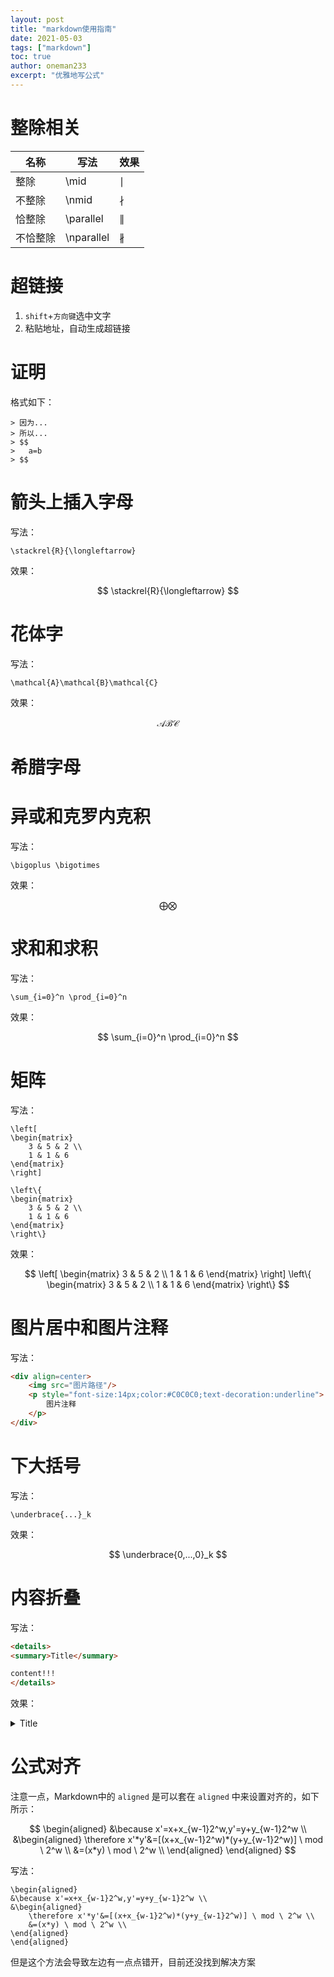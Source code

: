```yaml
---
layout: post
title: "markdown使用指南"
date: 2021-05-03
tags: ["markdown"]
toc: true
author: oneman233
excerpt: "优雅地写公式"
---
```


# 整除相关

名称|写法|效果
-|-|-
整除|\mid|$\mid$
不整除|\nmid|$\nmid$
恰整除|\parallel|$\parallel$
不恰整除|\nparallel|$\nparallel$

# 超链接

1. `shift`+`方向键`选中文字
2. 粘贴地址，自动生成超链接

# 证明

格式如下：

```
> 因为...
> 所以...
> $$
>   a=b
> $$
```

# 箭头上插入字母

写法：

```
\stackrel{R}{\longleftarrow}
```

效果：

$$
\stackrel{R}{\longleftarrow}
$$

# 花体字

写法：

```
\mathcal{A}\mathcal{B}\mathcal{C}
```

效果：

$$
\mathcal{A}\mathcal{B}\mathcal{C}
$$

# 希腊字母

# 异或和克罗内克积

写法：

```
\bigoplus \bigotimes
```

效果：

$$
\bigoplus \bigotimes
$$

# 求和和求积

写法：

```
\sum_{i=0}^n \prod_{i=0}^n
```

效果：

$$
\sum_{i=0}^n \prod_{i=0}^n
$$

# 矩阵

写法：

```
\left[
\begin{matrix}
    3 & 5 & 2 \\
    1 & 1 & 6
\end{matrix}
\right]

\left\{
\begin{matrix}
    3 & 5 & 2 \\
    1 & 1 & 6
\end{matrix}
\right\}
```

效果：

$$
\left[
\begin{matrix}
    3 & 5 & 2 \\
    1 & 1 & 6
\end{matrix}
\right]
\left\{
\begin{matrix}
    3 & 5 & 2 \\
    1 & 1 & 6
\end{matrix}
\right\}
$$

# 图片居中和图片注释

写法：

```html
<div align=center>
    <img src="图片路径"/>
    <p style="font-size:14px;color:#C0C0C0;text-decoration:underline">
        图片注释
    </p>
</div>
```

# 下大括号

写法：

```
\underbrace{...}_k
```

效果：

$$
\underbrace{0,...,0}_k
$$

# 内容折叠

写法：

```html
<details>
<summary>Title</summary>

content!!!
</details>
```

效果：

<details>
<summary>Title</summary>

content!!!
</details>

# 公式对齐

注意一点，Markdown中的 `aligned` 是可以套在 `aligned` 中来设置对齐的，如下所示：

$$
\begin{aligned}
&\because x'=x+x_{w-1}2^w,y'=y+y_{w-1}2^w \\
&\begin{aligned}
	\therefore x'*y'&=[(x+x_{w-1}2^w)*(y+y_{w-1}2^w)] \ mod \ 2^w \\
	&=(x*y) \ mod \ 2^w \\
\end{aligned}
\end{aligned}
$$

写法：

```
\begin{aligned}
&\because x'=x+x_{w-1}2^w,y'=y+y_{w-1}2^w \\
&\begin{aligned}
	\therefore x'*y'&=[(x+x_{w-1}2^w)*(y+y_{w-1}2^w)] \ mod \ 2^w \\
	&=(x*y) \ mod \ 2^w \\
\end{aligned}
\end{aligned}
```

但是这个方法会导致左边有一点点错开，目前还没找到解决方案